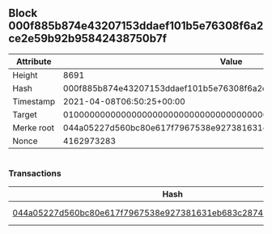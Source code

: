 ## Block 000f885b874e43207153ddaef101b5e76308f6a2ce2e59b92b95842438750b7f

Attribute | Value
--- | ---
Height | 8691
Hash | 000f885b874e43207153ddaef101b5e76308f6a2ce2e59b92b95842438750b7f
Timestamp | 2021-04-08T06:50:25+00:00
Target | 0100000000000000000000000000000000000000000000000000000000000000
Merke root | 044a05227d560bc80e617f7967538e927381631eb683c2874acf56dcfbcd06ce
Nonce | 4162973283

```

```

### Transactions

Hash | Amount
--- | ---
[044a05227d560bc80e617f7967538e927381631eb683c2874acf56dcfbcd06ce](044a05227d560bc80e617f7967538e927381631eb683c2874acf56dcfbcd06ce.md) | 10.00000000 SKEPTI 
